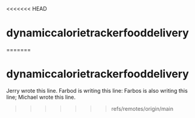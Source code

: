 <<<<<<< HEAD
# dynamiccalorietrackerfooddelivery
=======
# dynamiccalorietrackerfooddelivery
Jerry wrote this line.
Farbod is writing this line: 
Farbos  is also writing this line;
Michael wrote this line.

>>>>>>> refs/remotes/origin/main
